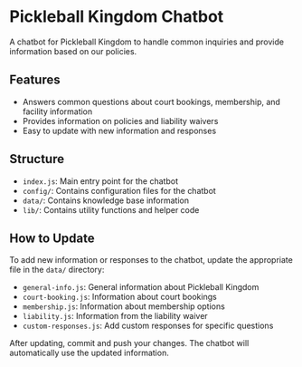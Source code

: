 # Pickleball Kingdom Chatbot

A chatbot for Pickleball Kingdom to handle common inquiries and provide information based on our policies.

## Features

- Answers common questions about court bookings, membership, and facility information
- Provides information on policies and liability waivers
- Easy to update with new information and responses

## Structure

- `index.js`: Main entry point for the chatbot
- `config/`: Contains configuration files for the chatbot
- `data/`: Contains knowledge base information
- `lib/`: Contains utility functions and helper code

## How to Update

To add new information or responses to the chatbot, update the appropriate file in the `data/` directory:

- `general-info.js`: General information about Pickleball Kingdom
- `court-booking.js`: Information about court bookings
- `membership.js`: Information about membership options
- `liability.js`: Information from the liability waiver
- `custom-responses.js`: Add custom responses for specific questions

After updating, commit and push your changes. The chatbot will automatically use the updated information.
